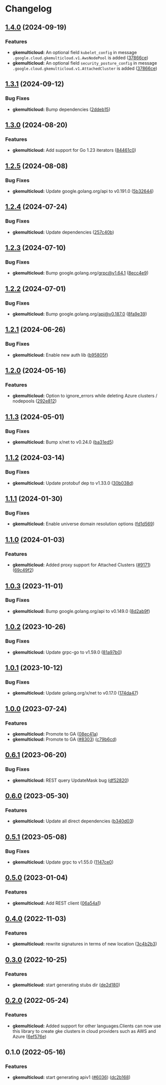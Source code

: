 # Changelog


## [1.4.0](https://github.com/googleapis/google-cloud-go/compare/gkemulticloud/v1.3.1...gkemulticloud/v1.4.0) (2024-09-19)


### Features

* **gkemulticloud:** An optional field `kubelet_config` in message `.google.cloud.gkemulticloud.v1.AwsNodePool` is added ([37866ce](https://github.com/googleapis/google-cloud-go/commit/37866ce67a286a3eed1b92f53bdac2ae8f1c63ed))
* **gkemulticloud:** An optional field `security_posture_config` in message `.google.cloud.gkemulticloud.v1.AttachedCluster` is added ([37866ce](https://github.com/googleapis/google-cloud-go/commit/37866ce67a286a3eed1b92f53bdac2ae8f1c63ed))

## [1.3.1](https://github.com/googleapis/google-cloud-go/compare/gkemulticloud/v1.3.0...gkemulticloud/v1.3.1) (2024-09-12)


### Bug Fixes

* **gkemulticloud:** Bump dependencies ([2ddeb15](https://github.com/googleapis/google-cloud-go/commit/2ddeb1544a53188a7592046b98913982f1b0cf04))

## [1.3.0](https://github.com/googleapis/google-cloud-go/compare/gkemulticloud/v1.2.5...gkemulticloud/v1.3.0) (2024-08-20)


### Features

* **gkemulticloud:** Add support for Go 1.23 iterators ([84461c0](https://github.com/googleapis/google-cloud-go/commit/84461c0ba464ec2f951987ba60030e37c8a8fc18))

## [1.2.5](https://github.com/googleapis/google-cloud-go/compare/gkemulticloud/v1.2.4...gkemulticloud/v1.2.5) (2024-08-08)


### Bug Fixes

* **gkemulticloud:** Update google.golang.org/api to v0.191.0 ([5b32644](https://github.com/googleapis/google-cloud-go/commit/5b32644eb82eb6bd6021f80b4fad471c60fb9d73))

## [1.2.4](https://github.com/googleapis/google-cloud-go/compare/gkemulticloud/v1.2.3...gkemulticloud/v1.2.4) (2024-07-24)


### Bug Fixes

* **gkemulticloud:** Update dependencies ([257c40b](https://github.com/googleapis/google-cloud-go/commit/257c40bd6d7e59730017cf32bda8823d7a232758))

## [1.2.3](https://github.com/googleapis/google-cloud-go/compare/gkemulticloud/v1.2.2...gkemulticloud/v1.2.3) (2024-07-10)


### Bug Fixes

* **gkemulticloud:** Bump google.golang.org/grpc@v1.64.1 ([8ecc4e9](https://github.com/googleapis/google-cloud-go/commit/8ecc4e9622e5bbe9b90384d5848ab816027226c5))

## [1.2.2](https://github.com/googleapis/google-cloud-go/compare/gkemulticloud/v1.2.1...gkemulticloud/v1.2.2) (2024-07-01)


### Bug Fixes

* **gkemulticloud:** Bump google.golang.org/api@v0.187.0 ([8fa9e39](https://github.com/googleapis/google-cloud-go/commit/8fa9e398e512fd8533fd49060371e61b5725a85b))

## [1.2.1](https://github.com/googleapis/google-cloud-go/compare/gkemulticloud/v1.2.0...gkemulticloud/v1.2.1) (2024-06-26)


### Bug Fixes

* **gkemulticloud:** Enable new auth lib ([b95805f](https://github.com/googleapis/google-cloud-go/commit/b95805f4c87d3e8d10ea23bd7a2d68d7a4157568))

## [1.2.0](https://github.com/googleapis/google-cloud-go/compare/gkemulticloud/v1.1.3...gkemulticloud/v1.2.0) (2024-05-16)


### Features

* **gkemulticloud:** Option to ignore_errors while deleting Azure clusters / nodepools ([292e812](https://github.com/googleapis/google-cloud-go/commit/292e81231b957ae7ac243b47b8926564cee35920))

## [1.1.3](https://github.com/googleapis/google-cloud-go/compare/gkemulticloud/v1.1.2...gkemulticloud/v1.1.3) (2024-05-01)


### Bug Fixes

* **gkemulticloud:** Bump x/net to v0.24.0 ([ba31ed5](https://github.com/googleapis/google-cloud-go/commit/ba31ed5fda2c9664f2e1cf972469295e63deb5b4))

## [1.1.2](https://github.com/googleapis/google-cloud-go/compare/gkemulticloud/v1.1.1...gkemulticloud/v1.1.2) (2024-03-14)


### Bug Fixes

* **gkemulticloud:** Update protobuf dep to v1.33.0 ([30b038d](https://github.com/googleapis/google-cloud-go/commit/30b038d8cac0b8cd5dd4761c87f3f298760dd33a))

## [1.1.1](https://github.com/googleapis/google-cloud-go/compare/gkemulticloud/v1.1.0...gkemulticloud/v1.1.1) (2024-01-30)


### Bug Fixes

* **gkemulticloud:** Enable universe domain resolution options ([fd1d569](https://github.com/googleapis/google-cloud-go/commit/fd1d56930fa8a747be35a224611f4797b8aeb698))

## [1.1.0](https://github.com/googleapis/google-cloud-go/compare/gkemulticloud/v1.0.3...gkemulticloud/v1.1.0) (2024-01-03)


### Features

* **gkemulticloud:** Added proxy support for Attached Clusters ([#9171](https://github.com/googleapis/google-cloud-go/issues/9171)) ([69c49f2](https://github.com/googleapis/google-cloud-go/commit/69c49f2537af8064e7b18e4845c3b2fbd502f141))

## [1.0.3](https://github.com/googleapis/google-cloud-go/compare/gkemulticloud/v1.0.2...gkemulticloud/v1.0.3) (2023-11-01)


### Bug Fixes

* **gkemulticloud:** Bump google.golang.org/api to v0.149.0 ([8d2ab9f](https://github.com/googleapis/google-cloud-go/commit/8d2ab9f320a86c1c0fab90513fc05861561d0880))

## [1.0.2](https://github.com/googleapis/google-cloud-go/compare/gkemulticloud/v1.0.1...gkemulticloud/v1.0.2) (2023-10-26)


### Bug Fixes

* **gkemulticloud:** Update grpc-go to v1.59.0 ([81a97b0](https://github.com/googleapis/google-cloud-go/commit/81a97b06cb28b25432e4ece595c55a9857e960b7))

## [1.0.1](https://github.com/googleapis/google-cloud-go/compare/gkemulticloud/v1.0.0...gkemulticloud/v1.0.1) (2023-10-12)


### Bug Fixes

* **gkemulticloud:** Update golang.org/x/net to v0.17.0 ([174da47](https://github.com/googleapis/google-cloud-go/commit/174da47254fefb12921bbfc65b7829a453af6f5d))

## [1.0.0](https://github.com/googleapis/google-cloud-go/compare/gkemulticloud/v0.6.1...gkemulticloud/v1.0.0) (2023-07-24)


### Features

* **gkemulticloud:** Promote to GA ([08ec41a](https://github.com/googleapis/google-cloud-go/commit/08ec41aba981874a7b86a9a941b07f9eb2fc6ce1))
* **gkemulticloud:** Promote to GA ([#8303](https://github.com/googleapis/google-cloud-go/issues/8303)) ([c79b6cd](https://github.com/googleapis/google-cloud-go/commit/c79b6cde394392623ba6c45b7429c2f0417d221e))

## [0.6.1](https://github.com/googleapis/google-cloud-go/compare/gkemulticloud/v0.6.0...gkemulticloud/v0.6.1) (2023-06-20)


### Bug Fixes

* **gkemulticloud:** REST query UpdateMask bug ([df52820](https://github.com/googleapis/google-cloud-go/commit/df52820b0e7721954809a8aa8700b93c5662dc9b))

## [0.6.0](https://github.com/googleapis/google-cloud-go/compare/gkemulticloud/v0.5.1...gkemulticloud/v0.6.0) (2023-05-30)


### Features

* **gkemulticloud:** Update all direct dependencies ([b340d03](https://github.com/googleapis/google-cloud-go/commit/b340d030f2b52a4ce48846ce63984b28583abde6))

## [0.5.1](https://github.com/googleapis/google-cloud-go/compare/gkemulticloud/v0.5.0...gkemulticloud/v0.5.1) (2023-05-08)


### Bug Fixes

* **gkemulticloud:** Update grpc to v1.55.0 ([1147ce0](https://github.com/googleapis/google-cloud-go/commit/1147ce02a990276ca4f8ab7a1ab65c14da4450ef))

## [0.5.0](https://github.com/googleapis/google-cloud-go/compare/gkemulticloud/v0.4.0...gkemulticloud/v0.5.0) (2023-01-04)


### Features

* **gkemulticloud:** Add REST client ([06a54a1](https://github.com/googleapis/google-cloud-go/commit/06a54a16a5866cce966547c51e203b9e09a25bc0))

## [0.4.0](https://github.com/googleapis/google-cloud-go/compare/gkemulticloud/v0.3.0...gkemulticloud/v0.4.0) (2022-11-03)


### Features

* **gkemulticloud:** rewrite signatures in terms of new location ([3c4b2b3](https://github.com/googleapis/google-cloud-go/commit/3c4b2b34565795537aac1661e6af2442437e34ad))

## [0.3.0](https://github.com/googleapis/google-cloud-go/compare/gkemulticloud/v0.2.0...gkemulticloud/v0.3.0) (2022-10-25)


### Features

* **gkemulticloud:** start generating stubs dir ([de2d180](https://github.com/googleapis/google-cloud-go/commit/de2d18066dc613b72f6f8db93ca60146dabcfdcc))

## [0.2.0](https://github.com/googleapis/google-cloud-go/compare/gkemulticloud/v0.1.0...gkemulticloud/v0.2.0) (2022-05-24)


### Features

* **gkemulticloud:** Added support for other languages.Clients can now use this library to create gke clusters in cloud providers such as AWS and Azure ([6ef576e](https://github.com/googleapis/google-cloud-go/commit/6ef576e2d821d079e7b940cd5d49fe3ca64a7ba2))

## 0.1.0 (2022-05-16)


### Features

* **gkemulticloud:** start generating apiv1 ([#6036](https://github.com/googleapis/google-cloud-go/issues/6036)) ([dc2b168](https://github.com/googleapis/google-cloud-go/commit/dc2b168162ba358435c7191f9d02edaea17d19bb))

